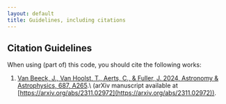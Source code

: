 ```yaml
---
layout: default
title: Guidelines, including citations
---
```


## Citation Guidelines

When using (part of) this code, you should cite the following works:

1) [Van Beeck, J., Van Hoolst, T., Aerts, C., \& Fuller, J. 2024, Astronomy & Astrophysics, 687, A265](https://www.aanda.org/articles/aa/full_html/2024/07/aa48369-23/aa48369-23.html).\ (arXiv manuscript available at [https://arxiv.org/abs/2311.02972](https://arxiv.org/abs/2311.02972)).
